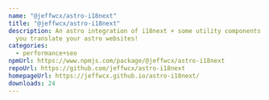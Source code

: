 ```yaml
---
name: "@jeffwcx/astro-i18next"
title: "@jeffwcx/astro-i18next"
description: An astro integration of i18next + some utility components to help
  you translate your astro websites!
categories:
  - performance+seo
npmUrl: https://www.npmjs.com/package/@jeffwcx/astro-i18next
repoUrl: https://github.com/jeffwcx/astro-i18next
homepageUrl: https://jeffwcx.github.io/astro-i18next/
downloads: 24
---
```

